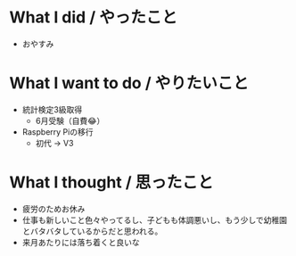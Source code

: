 # What I did / やったこと
- おやすみ

# What I want to do / やりたいこと
- 統計検定3級取得
  - 6月受験（自費😂）
- Raspberry Piの移行
  - 初代 → V3

# What I thought / 思ったこと
- 疲労のためお休み
- 仕事も新しいこと色々やってるし、子どもも体調悪いし、もう少しで幼稚園とバタバタしているからだと思われる。
- 来月あたりには落ち着くと良いな

